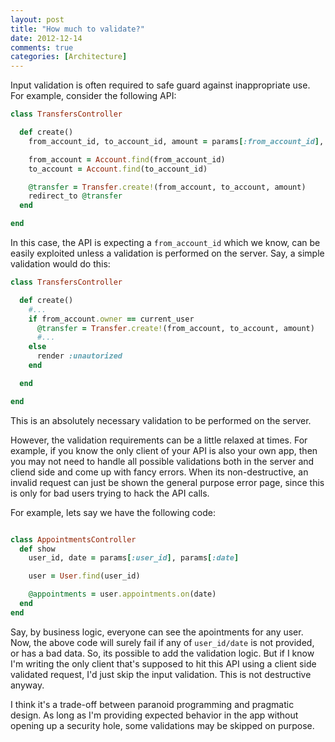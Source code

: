 ```yaml
---
layout: post
title: "How much to validate?"
date: 2012-12-14
comments: true
categories: [Architecture]
---
```


Input validation is often required to safe guard against inappropriate use. For example, consider the following API:

```ruby TransfersController.rb
class TransfersController

  def create()
    from_account_id, to_account_id, amount = params[:from_account_id], params[:to_account_id], params[:amount]

    from_account = Account.find(from_account_id)
    to_account = Account.find(to_account_id)

    @transfer = Transfer.create!(from_account, to_account, amount)
    redirect_to @transfer
  end

end
```

In this case, the API is expecting a <code>from_account_id</code> which we know, can be easily exploited unless a validation is performed on the server. Say, a simple validation would do this:

```ruby TransfersController.rb
class TransfersController

  def create()
    #...
    if from_account.owner == current_user
      @transfer = Transfer.create!(from_account, to_account, amount)
      #...
    else
      render :unautorized
    end

  end

end
```

This is an absolutely necessary validation to be performed on the server.

However, the validation requirements can be a little relaxed at times. For example, if you know the only client of your API is also your own app, then you may not need to handle all possible validations both in the server and cliend side and come up with fancy errors. When its non-destructive, an invalid request can just be shown the general purpose error page, since this is only for bad users trying to hack the API calls.

For example, lets say we have the following code:

```ruby AppointmentsController.rb

class AppointmentsController
  def show
    user_id, date = params[:user_id], params[:date]

    user = User.find(user_id)

    @appointments = user.appointments.on(date)
  end
end

```
Say, by business logic, everyone can see the apointments for any user. Now, the above code will surely fail if any of <code>user_id/date</code> is not provided, or has a bad data. So, its possible to add the validation logic. But if I know I'm writing the only client that's supposed to hit this API using a client side validated request, I'd just skip the input validation. This is not destructive anyway.

I think it's a trade-off between paranoid programming and pragmatic design. As long as I'm providing expected behavior in the app without opening up a security hole, some validations may be skipped on purpose.
